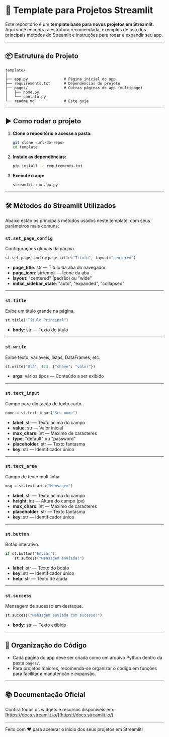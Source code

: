 # 🚀 Template para Projetos Streamlit

Este repositório é um **template base para novos projetos em Streamlit**.  
Aqui você encontra a estrutura recomendada, exemplos de uso dos principais métodos do Streamlit e instruções para rodar e expandir seu app.

---

## 📦 Estrutura do Projeto

```
template/
│
├── app.py                # Página inicial do app
├── requirements.txt      # Dependências do projeto
├── pages/                # Outras páginas do app (multipage)
│   ├── home.py
│   └── contato.py
└── readme.md             # Este guia
```

---

## ▶️ Como rodar o projeto

1. **Clone o repositório e acesse a pasta:**
   ```bash
   git clone <url-do-repo>
   cd template
   ```

2. **Instale as dependências:**
   ```bash
   pip install -r requirements.txt
   ```

3. **Execute o app:**
   ```bash
   streamlit run app.py
   ```

---

## 🛠️ Métodos do Streamlit Utilizados

Abaixo estão os principais métodos usados neste template, com seus parâmetros mais comuns:

### `st.set_page_config`
Configurações globais da página.
```python
st.set_page_config(page_title="Título", layout="centered")
```
- **page_title**: str — Título da aba do navegador
- **page_icon**: str/emoji — Ícone da aba
- **layout**: "centered" (padrão) ou "wide"
- **initial_sidebar_state**: "auto", "expanded", "collapsed"

---

### `st.title`
Exibe um título grande na página.
```python
st.title("Título Principal")
```
- **body**: str — Texto do título

---

### `st.write`
Exibe texto, variáveis, listas, DataFrames, etc.
```python
st.write("Olá", 123, {"chave": "valor"})
```
- **args**: vários tipos — Conteúdo a ser exibido

---

### `st.text_input`
Campo para digitação de texto curto.
```python
nome = st.text_input("Seu nome")
```
- **label**: str — Texto acima do campo
- **value**: str — Valor inicial
- **max_chars**: int — Máximo de caracteres
- **type**: "default" ou "password"
- **placeholder**: str — Texto fantasma
- **key**: str — Identificador único

---

### `st.text_area`
Campo de texto multilinha.
```python
msg = st.text_area("Mensagem")
```
- **label**: str — Texto acima do campo
- **height**: int — Altura do campo (px)
- **max_chars**: int — Máximo de caracteres
- **placeholder**: str — Texto fantasma
- **key**: str — Identificador único

---

### `st.button`
Botão interativo.
```python
if st.button("Enviar"):
    st.success("Mensagem enviada!")
```
- **label**: str — Texto do botão
- **key**: str — Identificador único
- **help**: str — Texto de ajuda

---

### `st.success`
Mensagem de sucesso em destaque.
```python
st.success("Mensagem enviada com sucesso!")
```
- **body**: str — Texto exibido

---

## 🧩 Organização do Código

- Cada página do app deve ser criada como um arquivo Python dentro da pasta `pages/`.
- Para projetos maiores, recomenda-se organizar o código em funções para facilitar a manutenção e expansão.

---

## 📚 Documentação Oficial

Confira todos os widgets e recursos disponíveis em:  
[https://docs.streamlit.io/](https://docs.streamlit.io/)

---

Feito com ❤️ para acelerar o início dos seus projetos em Streamlit!
